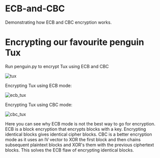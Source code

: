 # ECB-and-CBC

Demonstrating how ECB and CBC encryption works. 

# Encrypting our favourite penguin Tux 

Run penguin.py to encrypt Tux using ECB and CBC

![tux](https://github.com/Braeden-Cheung/ECB-and-CBC/assets/120347252/c34ac8a6-5236-499b-9168-02a2ec1df3da)

Encrypting Tux using ECB mode:

![ecb_tux](https://github.com/Braeden-Cheung/ECB-and-CBC/assets/120347252/9ab9d939-9f61-4300-87be-c7ef5ebed23e)

Encrypting Tux using CBC mode:

![cbc_tux](https://github.com/Braeden-Cheung/ECB-and-CBC/assets/120347252/1e7258ff-f4c5-445c-bbc0-f6911e1069e7)


Here you can see why ECB mode is not the best way to go for encryption. ECB is a block encryption that encrypts blocks with a key. Encrypting identical blocks gives identical cipher blocks. CBC is a better encryption mode as it uses an IV vector to XOR the first block and then chains subsequent plaintext blocks and XOR's them with the previous ciphertext blocks. This solves the ECB flaw of encrypting identical blocks.
